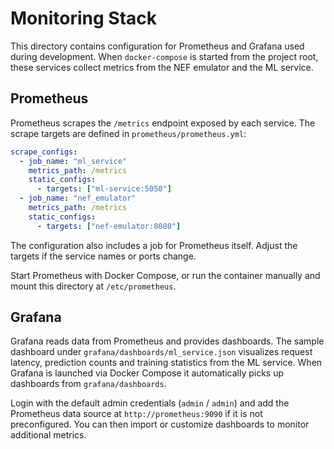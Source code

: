 # Monitoring Stack

This directory contains configuration for Prometheus and Grafana used during development. When `docker-compose` is started from the project root, these services collect metrics from the NEF emulator and the ML service.

## Prometheus

Prometheus scrapes the `/metrics` endpoint exposed by each service. The scrape targets are defined in `prometheus/prometheus.yml`:

```yaml
scrape_configs:
  - job_name: "ml_service"
    metrics_path: /metrics
    static_configs:
      - targets: ["ml-service:5050"]
  - job_name: "nef_emulator"
    metrics_path: /metrics
    static_configs:
      - targets: ["nef-emulator:8080"]
```

The configuration also includes a job for Prometheus itself. Adjust the targets if the service names or ports change.

Start Prometheus with Docker Compose, or run the container manually and mount this directory at `/etc/prometheus`.

## Grafana

Grafana reads data from Prometheus and provides dashboards. The sample dashboard under `grafana/dashboards/ml_service.json` visualizes request latency, prediction counts and training statistics from the ML service. When Grafana is launched via Docker Compose it automatically picks up dashboards from `grafana/dashboards`.

Login with the default admin credentials (`admin` / `admin`) and add the Prometheus data source at `http://prometheus:9090` if it is not preconfigured. You can then import or customize dashboards to monitor additional metrics.

